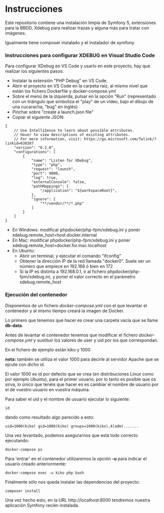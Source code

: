 # Instrucciones

Este repositorio contiene una instalación limpia de Symfony 5, extensiones para la BBDD, Xdebug para realizar trazas y alguna más para tratar con imágenes.

Igualmente tiene composer instalado y el instalador de symfony.

### Instrucciones para configurar XDEBUG en Visual Studio Code

Para configurar XDebug en VS Code y usarlo en este proyecto, hay que realizar los siguientes pasos:

- Instalar la extensión "PHP Debug" en VS Code.
- Abrir el proyecto en VS Code en la carpeta raiz, al mismo nivel que están los fichero Dockerfile y docker-compose.yml
- Sobre el menú de la izquierda, pulsar en la opción "Run" (representado con un triángulo que simboliza el "play" de un vídeo, bajo el dibujo de una cucaracha, "bug" en inglés)
- Pinchar sobre "create a launch.json file"
- Copiar el siguiente JSON:
~~~
{
    // Use IntelliSense to learn about possible attributes.
    // Hover to view descriptions of existing attributes.
    // For more information, visit: https://go.microsoft.com/fwlink/?linkid=830387
    "version": "0.2.0",
    "configurations": [
        {
            "name": "Listen for XDebug",
            "type": "php",
            "request": "launch",
            "port": 9000,
            "log": true,
            "externalConsole": false,
            "pathMappings": {
                "/application": "${workspaceRoot}",
            },
            "ignore": [
                "**/vendor/**/*.php"
            ]
        }
    ]
}
~~~
- En Windows: modificar phpdocker/php-fpm/xdebug.ini y poner xdebug.remote_host=host.docker.internal
- En Mac: modificar phpdocker/php-fpm/xdebug.ini y poner xdebug.remote_host=docker.for.mac.localhost
- En Ubuntu: 
  - Abrir un terminal, y ejecutar el comando "ifconfig"
  - Obtener la dirección IP de la red llamada "docker0". Suele ser un número que empiece en 192.168 ó bien en 172
  - Si la IP es distinta a 192.168.0.1, ir al fichero phpdocker/php-fpm/xdebug.ini, y poner el valor correcto en el parámetro xdebug.remote_host


### Ejecución del contenedor

Disponemos de un fichero _docker-compose.yml_ con el que levantar el contenedor y al mismo tiempo creará la imagen de Docker.

Lo primero que tenemos que hacer es crear una carpeta vacía que se llame **db-data**.

Antes de levantar el contenedor tenemos que modificar el fichero _docker-compose.yml_ y sustituir los valores de user y uid por los que correspondan.

En el fichero de ejemplo están kiko y 1000 

**nota:** también se utiliza el valor 1000 para decirle al servidor Apache que se ejcute con dicho id. 

El valor 1000 es id por defecto que se crea (en distribuciones Linux como por ejemplo Ubuntu), para el primer usuario, por lo tanto es posible que 
os sirva, lo único que tenéis que hacer es es cambiar el nombre de usuario por el de vuestro usuario en vuestra máquina.

Para saber el uid y el nombre de usuario ejecutar lo siguiente:

```
id
```  

dando como resultado algo parecido a esto:
 
 ```
uid=1000(kiko) gid=1000(kiko) groups=1000(kiko),4(adm).......
```

Una vez levantado, podemos asegurarnos que está todo correcto ejecutando:

```
docker-compose ps
```

Para 'entrar' en el contenedor utilizaremos la opción **-u** para indicar el usuario creado anteriormente:

```
docker-compose exec -u kiko php bash
```

Finalmente sólo nos queda instalar las dependencias del proyecto:

```shell script
composer install
```

Una vez hecho esto, en la URL http://localhost:8000 tendremos nuestra aplicación Symfony
recién instalada.


